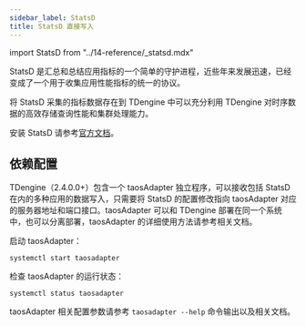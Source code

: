 ```yaml
---
sidebar_label: StatsD
title: StatsD 直接写入
---
```


import StatsD from "../14-reference/_statsd.mdx"

StatsD 是汇总和总结应用指标的一个简单的守护进程，近些年来发展迅速，已经变成了一个用于收集应用性能指标的统一的协议。

将 StatsD 采集的指标数据存在到 TDengine 中可以充分利用 TDengine 对时序数据的高效存储查询性能和集群处理能力。

安装 StatsD 请参考[官方文档](https://github.com/statsd/statsd)。

## 依赖配置

TDengine（2.4.0.0+）包含一个 taosAdapter 独立程序，可以接收包括 StatsD 在内的多种应用的数据写入，只需要将 StatsD 的配置修改指向 taosAdapter 对应的服务器地址和端口接口。taosAdapter 可以和 TDengine 部署在同一个系统中，也可以分离部署，taosAdapter 的详细使用方法请参考相关文档。

启动 taosAdapter：

```
systemctl start taosadapter
```

检查 taosAdapter 的运行状态：

```
systemctl status taosadapter
```

<StatsD />

taosAdapter 相关配置参数请参考 `taosadapter --help` 命令输出以及相关文档。


